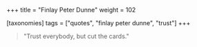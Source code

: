 +++
title = "Finlay Peter Dunne"
weight = 102

[taxonomies]
tags = ["quotes", "finlay peter dunne", "trust"]
+++

> "Trust everybody, but cut the cards."
